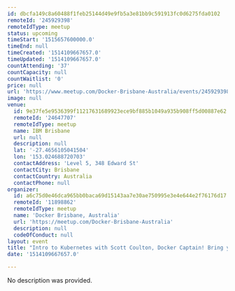 ```yaml
---
id: dbcfa149c8a60488f1feb25144d49e9fb5a3e81bb9c591913fc0d6275fda0102
remoteId: '245929398'
remoteIdType: meetup
status: upcoming
timeStart: '1515657600000.0'
timeEnd: null
timeCreated: '1514109667657.0'
timeUpdated: '1514109667657.0'
countAttending: '37'
countCapacity: null
countWaitlist: '0'
price: null
url: 'https://www.meetup.com/Docker-Brisbane-Australia/events/245929398/'
image: null
venue:
  id: 9e37fe5e9536399f11217631689923ece9bf885b1049a935b908ff5d00887e62
  remoteId: '24647707'
  remoteIdType: meetup
  name: IBM Brisbane
  url: null
  description: null
  lat: '-27.4656105041504'
  lon: '153.024688720703'
  contactAddress: 'Level 5, 348 Edward St'
  contactCity: Brisbane
  contactCountry: Australia
  contactPhone: null
organizer:
  id: a6c75d0e46dca965bb0baca69d15143aa7e30ae750995e3e4e644e2f76176d17
  remoteId: '11898862'
  remoteIdType: meetup
  name: 'Docker Brisbane, Australia'
  url: 'https://meetup.com/Docker-Brisbane-Australia'
  description: null
  codeOfConduct: null
layout: event
title: "Intro to Kubernetes with Scott Coulton, Docker Captain! Bring your laptop \U0001F4BB"
date: '1514109667657.0'

---
```

No description was provided.
